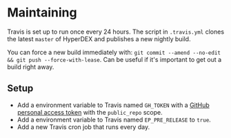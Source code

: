 # Maintaining

Travis is set up to run once every 24 hours. The script in `.travis.yml` clones the latest `master` of HyperDEX and publishes a new nightly build.

You can force a new build immediately with: `git commit --amend --no-edit && git push --force-with-lease`. Can be useful if it's important to get out a build right away.

## Setup

- Add a environment variable to Travis named `GH_TOKEN` with a [GitHub personal access token](https://github.com/settings/tokens/new) with the `public_repo` scope.
- Add a environment variable to Travis named `EP_PRE_RELEASE` to `true`.
- Add a new Travis cron job that runs every day.

